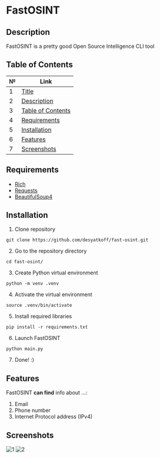 # FastOSINT

## Description
FastOSINT is a pretty good Open Source Intelligence CLI tool

## Table of Contents
| № | Link |
| --- | --- |
| 1 | [Title](#fastosint) |
| 2 | [Description](#description) |
| 3 | [Table of Contents](#) |
| 4 | [Requirements](#requirements) |
| 5 | [Installation](#installation) |
| 6 | [Features](#features) |
| 7 | [Screenshots](#screenshots) |

## Requirements
- [Rich](https://pypi.org/project/rich/)
- [Requests](https://pypi.org/project/requests/)
- [BeautifulSoup4](https://pypi.org/project/beautifulsoup4/)

## Installation
1. Clone repository
```
git clone https://github.com/desyatkoff/fast-osint.git
```
2. Go to the repository directory
```
cd fast-osint/
```
3. Create Python virtual environment
```
python -m venv .venv
```
4. Activate the virtual environment
```
source .venv/bin/activate
```
5. Install required libraries
```
pip install -r requirements.txt
```
6. Launch FastOSINT
```
python main.py
```
7. Done! :)

## Features
FastOSINT **can find** info about ...:

1. Email
2. Phone number
3. Internet Protocol address (IPv4)

## Screenshots
![1](https://github.com/user-attachments/assets/040e3e3e-248c-4c32-8858-dd4d866034e6)
![2](https://github.com/user-attachments/assets/9a03b5e8-8bd6-4f2f-95e9-fd7b89cbf926)

